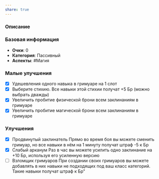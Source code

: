 ```yaml
---
share: true
---
```


### Описание

### Базовая информация
- **Очки**: 0
- **Категория**: Пассивный
- **Аспекты**: #Магия 
### Малые улучшения
- [x] Удешевления одного навыка в гримуаре на 1 слот
- [x] Выберите стихию. Все навыки этой стихии получат +5 Бр (можно выбрать дважды)
- [x] Увеличить пробитие физической брони всем заклинаниям в гримуаре
- [x] Увеличить пробитие магической брони всем заклинаниям в гримуаре
### Улучшения
- [x] Продвинутый заклинатель Прямо во время боя вы можете сменить гримуар, но все навыки в нём на 1 минуту получат штраф -5 к Бр
- [x] Слабый арканум Раз в час вы можете усилить одно заклинание на +10 Бр, используя его усиленную версию
- [ ] Взломщик гримуаров При создании своих гримуаров вы можете добавлять в них навыки не подходящих под ваш класс категорий. Такие навыки получат штраф к Бр"